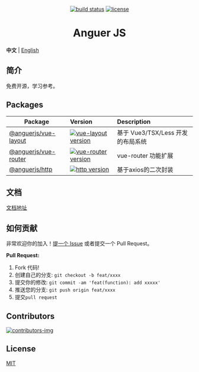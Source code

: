 <div align="center">

[![build status](https://github.com/anguer/anguerjs/actions/workflows/ci.yml/badge.svg?branch=master)](https://github.com/anguer/anguerjs/actions/workflows/ci.yml)
[![license](https://img.shields.io/github/license/anncwb/vue-vben-admin.svg)](LICENSE)

<h1>Anguer JS</h1>
</div>

**中文** | [English](./README.md)

## 简介

免费开源，学习参考。


## Packages

| Package                                           | Version                                                                                                                              | Description                                          |
| ------------------------------------------------- | :----------------------------------------------------------------------------------------------------------------------------------- | :----------------------------------------------------|
| [@anguerjs/vue-layout](packages/vue-layout)       | [![vue-layout version](https://img.shields.io/npm/v/@anguerjs/vue-layout.svg?label=%20)](packages/vue-layout/CHANGELOG.md)           | 基于 Vue3/TSX/Less 开发的布局系统                       |
| [@anguerjs/vue-router](packages/vue-router)       | [![vue-router version](https://img.shields.io/npm/v/@anguerjs/vue-router.svg?label=%20)](packages/vue-router/CHANGELOG.md)           | vue-router 功能扩展                                    |
| [@anguerjs/http](packages/http)                   | [![http version](https://img.shields.io/npm/v/@anguerjs/http.svg?label=%20)](packages/http/CHANGELOG.md)                             | 基于axios的二次封装                                     |


## 文档

[文档地址](https://anguer.github.io/anguerjs/)

## 如何贡献

非常欢迎你的加入！[提一个 Issue](https://github.com/anguer/anguerjs/issues/new/choose) 或者提交一个 Pull Request。

**Pull Request:**

1. Fork 代码!
2. 创建自己的分支: `git checkout -b feat/xxxx`
3. 提交你的修改: `git commit -am 'feat(function): add xxxxx'`
4. 推送您的分支: `git push origin feat/xxxx`
5. 提交`pull request`


## Contributors

[![contributors-img](https://contrib.rocks/image?repo=anguer/anguerjs)](https://github.com/anguer/anguerjs/graphs/contributors)

## License

[MIT](./LICENSE)
